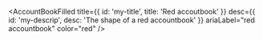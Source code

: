 <AccountBookFilled
title={{ id: 'my-title', title: 'Red accoutbook' }}
desc={{ id: 'my-descrip', desc: 'The shape of a red accountbook' }}
ariaLabel="red accountbook"
color="red"
/>
